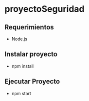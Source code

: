 # proyectoSeguridad

## Requerimientos
- Node.js

## Instalar proyecto

- npm install

## Ejecutar Proyecto

- npm start

